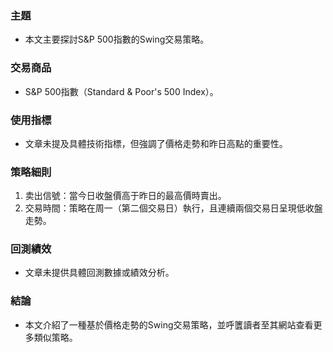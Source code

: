### 主題  
- 本文主要探討S&P 500指數的Swing交易策略。  

### 交易商品  
- S&P 500指數（Standard & Poor's 500 Index）。  

### 使用指標  
- 文章未提及具體技術指標，但強調了價格走勢和昨日高點的重要性。  

### 策略細則  
1. 卖出信號：當今日收盤價高于昨日的最高價時賣出。  
2. 交易時間：策略在周一（第二個交易日）執行，且連續兩個交易日呈現低收盤走勢。  

### 回測績效  
- 文章未提供具體回測數據或績效分析。  

### 結論  
- 本文介紹了一種基於價格走勢的Swing交易策略，並呼籄讀者至其網站查看更多類似策略。
